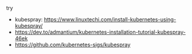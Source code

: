 try 
- kubespray: https://www.linuxtechi.com/install-kubernetes-using-kubespray/
- https://dev.to/admantium/kubernetes-installation-tutorial-kubespray-46ek
- https://github.com/kubernetes-sigs/kubespray
